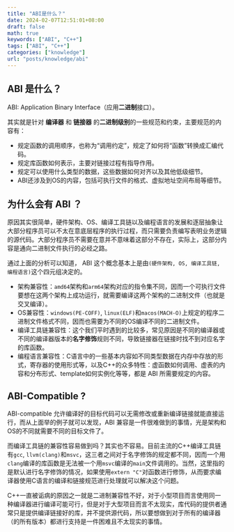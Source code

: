 ```yaml
---
title: "ABI是什么？"
date: 2024-02-07T12:51:01+08:00
draft: false
math: true
keywords: ["ABI", "C++"]
tags: ["ABI", "C++"]
categories: ["knowledge"]
url: "posts/knowledge/abi"
---
```


## ABI 是什么？

ABI: Application Binary Interface（应用**二进制**接口）。

其实就是针对 **编译器** 和 **链接器** 的**二进制级别**的一些规范和约束，主要规范的内容有：

+ 规定函数的调用顺序，也称为“调用约定”，规定了如何将“函数”转换成汇编代码。
+ 规定库函数如何表示，主要对链接过程有指导作用。
+ 规定可以使用什么类型的数据，这些数据如何对齐以及其他低级细节。
+ ABI还涉及到OS的内容，包括可执行文件的格式、虚拟地址空间布局等细节。

## 为什么会有 ABI ？

原因其实很简单，硬件架构、OS、编译工具链以及编程语言的发展和逐层抽象让大部分程序员可以不太在意底层程序的执行过程，而只需要负责编写表明业务逻辑的源代码。大部分程序员不需要在意并不意味着这部分不存在，实际上，这部分内容是通向二进制文件执行的必经之路。

通过上面的分析可以知道， ABI 这个概念基本上是由`(硬件架构, OS, 编译工具链, 编程语言)`这个四元组决定的。

+ 架构兼容性：`amd64`架构和`arm64`架构对应的指令集不同，因而一个可执行文件要想在这两个架构上成功运行，就需要编译这两个架构的二进制文件（也就是交叉编译）。
+ OS兼容性：`windows(PE-COFF)`, `linux(ELF)`和`macos(MACH-O)`上规定的程序二进制文件格式不同，因而也需要为不同的OS编译不同的二进制文件。
+ 编译工具链兼容性：这个我们平时遇到的比较多，常见原因是不同的编译器或不同的编译器版本的**名字修饰**规则不同，导致链接器在链接时找不到对应名字的库函数。
+ 编程语言兼容性：C语言中的一些基本内容如不同类型数据在内存中存放的形式，寄存器的使用形式等，以及C++的众多特性：虚函数如何调用、虚表的内容和分布形式、template如何实例化等等，都是 ABI 所需要规定的内容。

## ABI-Compatible ?

ABI-compatible 允许编译好的目标代码可以无需修改或重新编译链接就能直接运行，而从上面举的例子就可以发现，ABI 兼容是一件很难做到的事情，光是架构和OS的不同就需要不同的目标文件了。

而编译工具链的兼容性容易做到吗？其实也不容易。目前主流的C++编译工具链有`gcc`, `llvm(clang)`和`msvc`，这三者之间对于名字修饰的规定都不同，因而一个用`clang`编译的库函数是无法被一个用`msvc`编译的`main`文件调用的。当然，这里指的是默认进行名字修饰的情况，如果使用`extern "C"`对函数进行修饰，从而要求编译器使用C语言的编译和链接规范进行处理就可以解决这个问题。

C++一直被诟病的原因之一就是二进制兼容性不好，对于小型项目而言使用同一种编译器进行编译可能可行，但是对于大型项目而言不太现实，库代码的提供者通常只是提供编译链接好的库，并不提供源代码，所以要想做到对于所有的编译器（的所有版本）都进行支持是一件困难且不太现实的事情。


